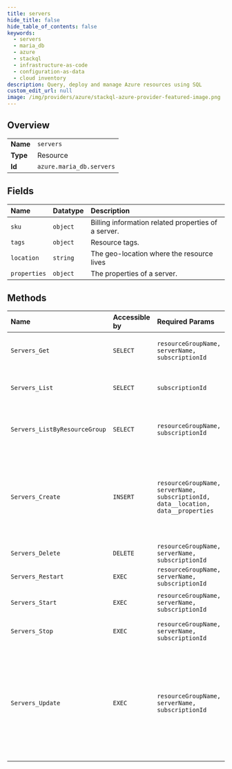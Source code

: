 ```yaml
---
title: servers
hide_title: false
hide_table_of_contents: false
keywords:
  - servers
  - maria_db
  - azure    
  - stackql
  - infrastructure-as-code
  - configuration-as-data
  - cloud inventory
description: Query, deploy and manage Azure resources using SQL
custom_edit_url: null
image: /img/providers/azure/stackql-azure-provider-featured-image.png
---
```

  
    

## Overview
<table><tbody>
<tr><td><b>Name</b></td><td><code>servers</code></td></tr>
<tr><td><b>Type</b></td><td>Resource</td></tr>
<tr><td><b>Id</b></td><td><code>azure.maria_db.servers</code></td></tr>
</tbody></table>

## Fields
| Name | Datatype | Description |
|:-----|:---------|:------------|
| `sku` | `object` | Billing information related properties of a server. |
| `tags` | `object` | Resource tags. |
| `location` | `string` | The geo-location where the resource lives |
| `properties` | `object` | The properties of a server. |
## Methods
| Name | Accessible by | Required Params | Description |
|:-----|:--------------|:----------------|:------------|
| `Servers_Get` | `SELECT` | `resourceGroupName, serverName, subscriptionId` | Gets information about a server. |
| `Servers_List` | `SELECT` | `subscriptionId` | List all the servers in a given subscription. |
| `Servers_ListByResourceGroup` | `SELECT` | `resourceGroupName, subscriptionId` | List all the servers in a given resource group. |
| `Servers_Create` | `INSERT` | `resourceGroupName, serverName, subscriptionId, data__location, data__properties` | Creates a new server or updates an existing server. The update action will overwrite the existing server. |
| `Servers_Delete` | `DELETE` | `resourceGroupName, serverName, subscriptionId` | Deletes a server. |
| `Servers_Restart` | `EXEC` | `resourceGroupName, serverName, subscriptionId` | Restarts a server. |
| `Servers_Start` | `EXEC` | `resourceGroupName, serverName, subscriptionId` | Starts a stopped server. |
| `Servers_Stop` | `EXEC` | `resourceGroupName, serverName, subscriptionId` | Stops a running server. |
| `Servers_Update` | `EXEC` | `resourceGroupName, serverName, subscriptionId` | Updates an existing server. The request body can contain one to many of the properties present in the normal server definition. |

